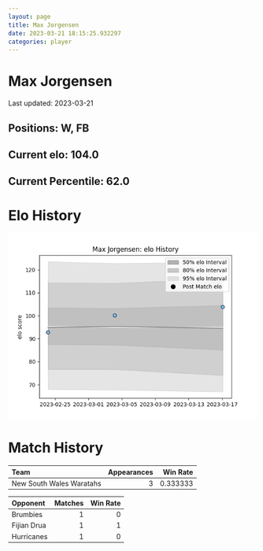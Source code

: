 ```yaml
---  
layout: page  
title: Max Jorgensen  
date: 2023-03-21 18:15:25.932297  
categories: player  
---
```

# Max Jorgensen


Last updated: 2023-03-21
## Positions: W, FB

## Current elo: 104.0

## Current Percentile: 62.0

# Elo History


![elo history](history_MaxJorgensen.png)
# Match History


| Team                     |   Appearances |   Win Rate |
|:-------------------------|--------------:|-----------:|
| New South Wales Waratahs |             3 |   0.333333 |

| Opponent    |   Matches |   Win Rate |
|:------------|----------:|-----------:|
| Brumbies    |         1 |          0 |
| Fijian Drua |         1 |          1 |
| Hurricanes  |         1 |          0 |